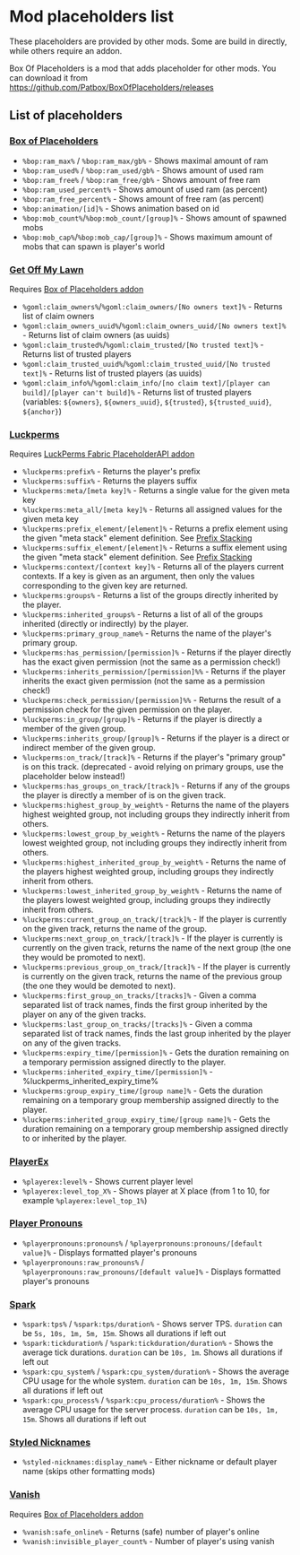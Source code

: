 # Mod placeholders list
These placeholders are provided by other mods. Some are build in directly, while others require an addon.

Box Of Placeholders is a mod that adds placeholder for other mods.
You can download it from https://github.com/Patbox/BoxOfPlaceholders/releases

## List of placeholders
### [Box of Placeholders](https://www.curseforge.com/minecraft/mc-mods/box-of-placeholders)
- `%bop:ram_max%` / `%bop:ram_max/gb%` - Shows maximal amount of ram
- `%bop:ram_used%` / `%bop:ram_used/gb%` - Shows amount of used ram
- `%bop:ram_free%` / `%bop:ram_free/gb%` - Shows amount of free ram
- `%bop:ram_used_percent%` - Shows amount of used ram (as percent)
- `%bop:ram_free_percent%` - Shows amount of free ram (as percent)
- `%bop:animation/[id]%` - Shows animation based on id
- `%bop:mob_count%`/`%bop:mob_count/[group]%` - Shows amount of spawned mobs
- `%bop:mob_cap%`/`%bop:mob_cap/[group]%` - Shows maximum amount of mobs that can spawn is player's world

### [Get Off My Lawn](https://www.curseforge.com/minecraft/mc-mods/get-off-my-lawn)
Requires [Box of Placeholders addon](https://www.curseforge.com/minecraft/mc-mods/box-of-placeholders)

- `%goml:claim_owners%`/`%goml:claim_owners/[No owners text]%` - Returns list of claim owners
- `%goml:claim_owners_uuid%`/`%goml:claim_owners_uuid/[No owners text]%` - Returns list of claim owners (as uuids)
- `%goml:claim_trusted%`/`%goml:claim_trusted/[No trusted text]%` - Returns list of trusted players
- `%goml:claim_trusted_uuid%`/`%goml:claim_trusted_uuid/[No trusted text]%` - Returns list of trusted players (as uuids)
- `%goml:claim_info%`/`%goml:claim_info/[no claim text]/[player can build]/[player can't build]%` - Returns list of trusted players (variables: `${owners}`, `${owners_uuid}`, `${trusted}`, `${trusted_uuid}`, `${anchor}`)

### [Luckperms](https://luckperms.net/)
Requires [LuckPerms Fabric PlaceholderAPI addon](https://ci.lucko.me/job/LuckPermsPlaceholders/)

- `%luckperms:prefix%` - Returns the player's prefix
- `%luckperms:suffix%` - Returns the players suffix
- `%luckperms:meta/[meta key]%` - Returns a single value for the given meta key
- `%luckperms:meta_all/[meta key]%` - Returns all assigned values for the given meta key
- `%luckperms:prefix_element/[element]%` - Returns a prefix element using the given "meta stack" element definition. See [Prefix Stacking](https://luckperms.net/wiki/Prefix-&-Suffix-Stacking)
- `%luckperms:suffix_element/[element]%` - Returns a suffix element using the given "meta stack" element definition. See [Prefix Stacking](https://luckperms.net/wiki/Prefix-&-Suffix-Stacking)
- `%luckperms:context/[context key]%` - Returns all of the players current contexts. If a key is given as an argument, then only the values corresponding to the given key are returned.
- `%luckperms:groups%` - Returns a list of the groups directly inherited by the player.
- `%luckperms:inherited_groups%` - Returns a list of all of the groups inherited (directly or indirectly) by the player.
- `%luckperms:primary_group_name%` - Returns the name of the player's primary group.
- `%luckperms:has_permission/[permission]%` - Returns if the player directly has the exact given permission (not the same as a permission check!)
- `%luckperms:inherits_permission/[permission]%%` - Returns if the player inherits the exact given permission (not the same as a permission check!)
- `%luckperms:check_permission/[permission]%%` - Returns the result of a permission check for the given permission on the player.
- `%luckperms:in_group/[group]%` - Returns if the player is directly a member of the given group.
- `%luckperms:inherits_group/[group]%` - Returns if the player is a direct or indirect member of the given group.
- `%luckperms:on_track/[track]%` - Returns if the player's "primary group" is on this track. (deprecated - avoid relying on primary groups, use the placeholder below instead!)
- `%luckperms:has_groups_on_track/[track]%` - Returns if any of the groups the player is directly a member of is on the given track.
- `%luckperms:highest_group_by_weight%` - Returns the name of the players highest weighted group, not including groups they indirectly inherit from others.
- `%luckperms:lowest_group_by_weight%` - Returns the name of the players lowest weighted group, not including groups they indirectly inherit from others.
- `%luckperms:highest_inherited_group_by_weight%` - Returns the name of the players highest weighted group, including groups they indirectly inherit from others.
- `%luckperms:lowest_inherited_group_by_weight%` - Returns the name of the players lowest weighted group, including groups they indirectly inherit from others.
- `%luckperms:current_group_on_track/[track]%` - If the player is currently on the given track, returns the name of the group.
- `%luckperms:next_group_on_track/[track]%` - If the player is currently is currently on the given track, returns the name of the next group (the one they would be promoted to next).
- `%luckperms:previous_group_on_track/[track]%` - If the player is currently is currently on the given track, returns the name of the previous group (the one they would be demoted to next).
- `%luckperms:first_group_on_tracks/[tracks]%` - Given a comma separated list of track names, finds the first group inherited by the player on any of the given tracks.
- `%luckperms:last_group_on_tracks/[tracks]%` - Given a comma separated list of track names, finds the last group inherited by the player on any of the given tracks.
- `%luckperms:expiry_time/[permission]%` - Gets the duration remaining on a temporary permission assigned directly to the player.
- `%luckperms:inherited_expiry_time/[permission]%` - %luckperms_inherited_expiry_time%
- `%luckperms:group_expiry_time/[group name]%` - Gets the duration remaining on a temporary group membership assigned directly to the player.
- `%luckperms:inherited_group_expiry_time/[group name]%` - Gets the duration remaining on a temporary group membership assigned directly to or inherited by the player.

### [PlayerEx](https://www.curseforge.com/minecraft/mc-mods/playerex)
- `%playerex:level%` - Shows current player level
- `%playerex:level_top_X%` - Shows player at X place (from 1 to 10, for example `%playerex:level_top_1%`)

### [Player Pronouns](https://modrinth.com/mod/player-pronouns)
- `%playerpronouns:pronouns%` / `%playerpronouns:pronouns/[default value]%` - Displays formatted player's pronouns
- `%playerpronouns:raw_pronouns%` / `%playerpronouns:raw_pronouns/[default value]%` - Displays formatted player's pronouns

### [Spark](https://spark.lucko.me/download)
- `%spark:tps%` / `%spark:tps/duration%` - Shows server TPS. `duration` can be `5s, 10s, 1m, 5m, 15m`. Shows all durations if left out
- `%spark:tickduration%` / `%spark:tickduration/duration%` - Shows the average tick durations. `duration` can be `10s, 1m`. Shows all durations if left out
- `%spark:cpu_system%` / `%spark:cpu_system/duration%` - Shows the average CPU usage for the whole system. `duration` can be `10s, 1m, 15m`. Shows all durations if left out
- `%spark:cpu_process%` / `%spark:cpu_process/duration%` - Shows the average CPU usage for the server process. `duration` can be `10s, 1m, 15m`. Shows all durations if left out

### [Styled Nicknames](https://www.curseforge.com/minecraft/mc-mods/styled-nicknames)
- `%styled-nicknames:display_name%` - Either nickname or default player name (skips other formatting mods)

### [Vanish](https://www.curseforge.com/minecraft/mc-mods/vanish)
Requires [Box of Placeholders addon](https://www.curseforge.com/minecraft/mc-mods/box-of-placeholders)

- `%vanish:safe_online%` - Returns (safe) number of player's online
- `%vanish:invisible_player_count%` - Number of player's using vanish
